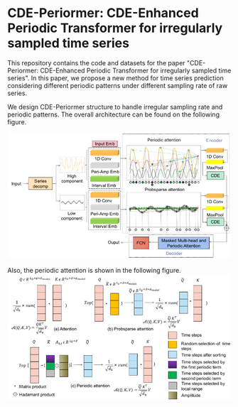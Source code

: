 # CDE-Periormer: CDE-Enhanced Periodic Transformer for irregularly sampled time series

This repository contains the code and datasets for the paper "CDE-Periormer: CDE-Enhanced Periodic Transformer for irregularly sampled time series". In this paper, we propose a new method for time series prediction considering different periodic patterns under different sampling rate of raw series.

We design CDE-Periormer structure to handle irregular sampling rate and periodic patterns. The overall architecture can be found on the following figure.

![3 Architecture](https://github.com/xren451/CDE-Periormer/blob/main/img/arch.png)

Also, the periodic attention is shown in the following figure.
![4 periatt](https://github.com/xren451/CDE-Periormer/blob/main/img/periodic%20att.png)
